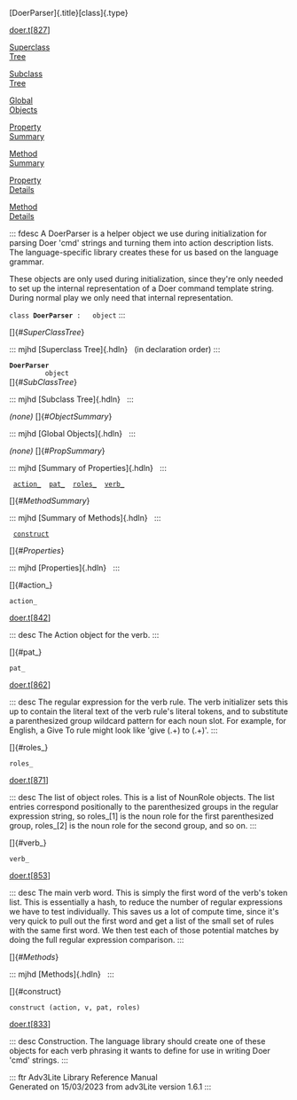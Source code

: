 [DoerParser]{.title}[class]{.type}

[doer.t](../file/doer.t.html)\[[827](../source/doer.t.html#827)\]

[Superclass\
Tree](#_SuperClassTree_)

[Subclass\
Tree](#_SubClassTree_)

[Global\
Objects](#_ObjectSummary_)

[Property\
Summary](#_PropSummary_)

[Method\
Summary](#_MethodSummary_)

[Property\
Details](#_Properties_)

[Method\
Details](#_Methods_)

::: fdesc
A DoerParser is a helper object we use during initialization for parsing
Doer \'cmd\' strings and turning them into action description lists. The
language-specific library creates these for us based on the language
grammar.

These objects are only used during initialization, since they\'re only
needed to set up the internal representation of a Doer command template
string. During normal play we only need that internal representation.

`class `**`DoerParser`**` :   object`
:::

[]{#_SuperClassTree_}

::: mjhd
[Superclass Tree]{.hdln}   (in declaration order)
:::

**`DoerParser`**\
`         object`\
[]{#_SubClassTree_}

::: mjhd
[Subclass Tree]{.hdln}  
:::

*(none)* []{#_ObjectSummary_}

::: mjhd
[Global Objects]{.hdln}  
:::

*(none)* []{#_PropSummary_}

::: mjhd
[Summary of Properties]{.hdln}  
:::

` `[`action_`](#action_)`  `[`pat_`](#pat_)`  `[`roles_`](#roles_)`  `[`verb_`](#verb_)`  `

[]{#_MethodSummary_}

::: mjhd
[Summary of Methods]{.hdln}  
:::

` `[`construct`](#construct)`  `

[]{#_Properties_}

::: mjhd
[Properties]{.hdln}  
:::

[]{#action_}

`action_`

[doer.t](../file/doer.t.html)\[[842](../source/doer.t.html#842)\]

::: desc
The Action object for the verb.
:::

[]{#pat_}

`pat_`

[doer.t](../file/doer.t.html)\[[862](../source/doer.t.html#862)\]

::: desc
The regular expression for the verb rule. The verb initializer sets this
up to contain the literal text of the verb rule\'s literal tokens, and
to substitute a parenthesized group wildcard pattern for each noun slot.
For example, for English, a Give To rule might look like \'give (.+) to
(.+)\'.
:::

[]{#roles_}

`roles_`

[doer.t](../file/doer.t.html)\[[871](../source/doer.t.html#871)\]

::: desc
The list of object roles. This is a list of NounRole objects. The list
entries correspond positionally to the parenthesized groups in the
regular expression string, so roles\_\[1\] is the noun role for the
first parenthesized group, roles\_\[2\] is the noun role for the second
group, and so on.
:::

[]{#verb_}

`verb_`

[doer.t](../file/doer.t.html)\[[853](../source/doer.t.html#853)\]

::: desc
The main verb word. This is simply the first word of the verb\'s token
list. This is essentially a hash, to reduce the number of regular
expressions we have to test individually. This saves us a lot of compute
time, since it\'s very quick to pull out the first word and get a list
of the small set of rules with the same first word. We then test each of
those potential matches by doing the full regular expression comparison.
:::

[]{#_Methods_}

::: mjhd
[Methods]{.hdln}  
:::

[]{#construct}

`construct (action, v, pat, roles)`

[doer.t](../file/doer.t.html)\[[833](../source/doer.t.html#833)\]

::: desc
Construction. The language library should create one of these objects
for each verb phrasing it wants to define for use in writing Doer
\'cmd\' strings.
:::

::: ftr
Adv3Lite Library Reference Manual\
Generated on 15/03/2023 from adv3Lite version 1.6.1
:::
